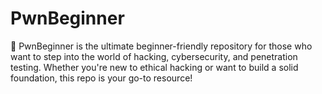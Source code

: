# PwnBeginner
📌 PwnBeginner is the ultimate beginner-friendly repository for those who want to step into the world of hacking, cybersecurity, and penetration testing. Whether you're new to ethical hacking or want to build a solid foundation, this repo is your go-to resource!
